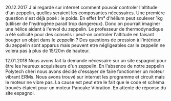 20.12.2017
J'ai regardé sur internet comment pouvoir controler l'altitude d'un zeppelin, quelles seraient les composantes nécessaires. Une première question s'est déjà posé : le poids. En effet 1m³ d'hélium peut soulever 1kg (utiliser de l'hydrogène parait trop dangereux). Donc on pourrait imaginer une hélice aidant à l'envol du zeppelin. Le professeur de thermodynadique a été sollicité pour des conseils : peut-on controler l'altitude en faisant bouger un objet dans le zeppelin ? Des questions de pression à l'intérieur du zeppelin sont apparus mais peuvent etre négligeables car le zeppelin ne volera pas à plus de 15/20m de hauteur.

12.01.2018
Nous avons fait la demande nécessaire sur un site espagnol pour être les heureux acquisiteurs d'un zeppelin. En l'absence de notre zeppelin Polytech chéri nous avons décidé d'essayer de faire fonctionner un moteur vibrant ERMs. Nous avons trouvé sur internet les programme et circuit mais le moteur ne vibre pas. La cause est peut etre le fait que le code et schéma trouvés étaient pour un moteur Pancake Vibration. En attente de réponse du site espagnol. 
